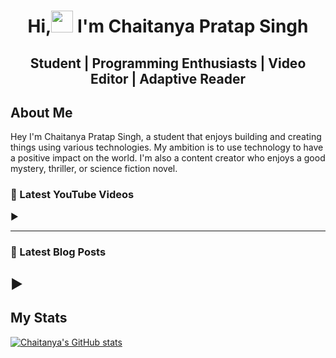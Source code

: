 <!-- @format -->

<h1 align ="center">Hi,<img src ="https://media.giphy.com/media/m0dmKBkncVETJv2h0S/giphy.gif"width = 35> I'm Chaitanya Pratap Singh</h1>

<h2 align = "center"> Student | Programming Enthusiasts | Video Editor | Adaptive Reader </h2>

## About Me

Hey I'm Chaitanya Pratap Singh, a student that enjoys building and creating
things using various technologies. My ambition is to use technology to have a
positive impact on the world. I'm also a content creator who enjoys a good
mystery, thriller, or science fiction novel.

### 🎥 Latest YouTube Videos

<!-- YOUTUBE:START -->

<!-- YOUTUBE:END -->

▶

---

### 📑 Latest Blog Posts

<!-- BLOG-POST-LIST:START -->

<!-- BLOG-POST-LIST:END -->

## ▶

## My Stats

[![Chaitanya's GitHub stats](https://github-readme-stats.vercel.app/api?username=Chaitanya-Pratap-Singh&theme=tokyonight&bgcolour=FFFFFF00&hide_border=true)](https://github.com/anuraghazra/github-readme-stats)

<!--START_SECTION:activity-->

<!--END_SECTION:activity-->
